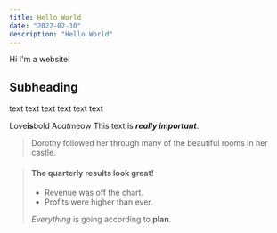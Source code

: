 ```yaml
---
title: Hello World
date: "2022-02-10"
description: "Hello World"
---
```


Hi I'm a website!

## Subheading 

text text text
text text text

Love**is**bold
A*cat*meow
This text is ***really important***.
> Dorothy followed her through many of the beautiful rooms in her castle.

> #### The quarterly results look great!
>
> - Revenue was off the chart.
> - Profits were higher than ever.
>
>  *Everything* is going according to **plan**.